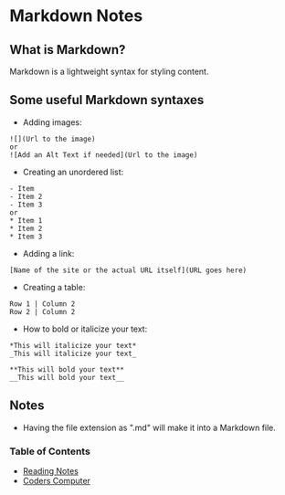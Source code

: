 # Markdown Notes

## What is Markdown?
Markdown is a lightweight syntax for styling content.

## Some useful Markdown syntaxes
* Adding images:
```
![](Url to the image)
or
![Add an Alt Text if needed](Url to the image)
```

* Creating an unordered list:
```
- Item
- Item 2
- Item 3
or
* Item 1
* Item 2
* Item 3
```

* Adding a link:
```
[Name of the site or the actual URL itself](URL goes here)
```

* Creating a table:
```
Row 1 | Column 2
Row 2 | Column 2
```

* How to bold or italicize your text:
```
*This will italicize your text*
_This will italicize your text_

**This will bold your text**
__This will bold your text__
```

## Notes
* Having the file extension as ".md" will make it into a Markdown file.

### Table of Contents
* [Reading Notes](README.md)
* [Coders Computer](coders_computer.md)

